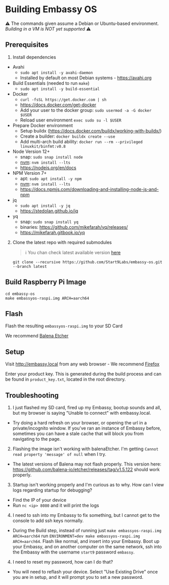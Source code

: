 # Building Embassy OS

⚠️ The commands given assume a Debian or Ubuntu-based environment. _Building in
a VM is NOT yet supported_ ⚠️

## Prerequisites

1. Install dependencies

- Avahi
  - `sudo apt install -y avahi-daemon`
  - Installed by default on most Debian systems - https://avahi.org
- Build Essentials (needed to run `make`)
  - `sudo apt install -y build-essential`
- Docker
  - `curl -fsSL https://get.docker.com | sh`
  - https://docs.docker.com/get-docker
  - Add your user to the docker group: `sudo usermod -a -G docker $USER`
  - Reload user environment `exec sudo su -l $USER`
- Prepare Docker environment
  - Setup buildx (https://docs.docker.com/buildx/working-with-buildx/)
  - Create a builder: `docker buildx create --use`
  - Add multi-arch build ability:
    `docker run --rm --privileged linuxkit/binfmt:v0.8`
- Node Version 12+
  - snap: `sudo snap install node`
  - [nvm](https://github.com/nvm-sh/nvm#installing-and-updating):
    `nvm install --lts`
  - https://nodejs.org/en/docs
- NPM Version 7+
  - apt: `sudo apt install -y npm`
  - [nvm](https://github.com/nvm-sh/nvm#installing-and-updating):
    `nvm install --lts`
  - https://docs.npmjs.com/downloading-and-installing-node-js-and-npm
- jq
  - `sudo apt install -y jq`
  - https://stedolan.github.io/jq
- yq
  - snap: `sudo snap install yq`
  - binaries: https://github.com/mikefarah/yq/releases/
  - https://mikefarah.gitbook.io/yq

2. Clone the latest repo with required submodules
   > :information_source: You chan check latest available version
   > [here](https://github.com/Start9Labs/embassy-os/releases)
   ```
   git clone --recursive https://github.com/Start9Labs/embassy-os.git --branch latest
   ```

## Build Raspberry Pi Image

```
cd embassy-os
make embassyos-raspi.img ARCH=aarch64
```

## Flash

Flash the resulting `embassyos-raspi.img` to your SD Card

We recommend [Balena Etcher](https://www.balena.io/etcher/)

## Setup

Visit http://embassy.local from any web browser - We recommend
[Firefox](https://www.mozilla.org/firefox/browsers)

Enter your product key. This is generated during the build process and can be
found in `product_key.txt`, located in the root directory.

## Troubleshooting

1. I just flashed my SD card, fired up my Embassy, bootup sounds and all, but my
   browser is saying "Unable to connect" with embassy.local.

- Try doing a hard refresh on your browser, or opening the url in a
  private/incognito window. If you've ran an instance of Embassy before,
  sometimes you can have a stale cache that will block you from navigating to
  the page.

2. Flashing the image isn't working with balenaEtcher. I'm getting
   `Cannot read property 'message' of null` when I try.

- The latest versions of Balena may not flash properly. This version here:
  https://github.com/balena-io/etcher/releases/tag/v1.5.122 should work
  properly.

3. Startup isn't working properly and I'm curious as to why. How can I view logs
   regarding startup for debugging?

- Find the IP of your device
- Run `nc <ip> 8080` and it will print the logs

4. I need to ssh into my Embassy to fix something, but I cannot get to the
   console to add ssh keys normally.

- During the Build step, instead of running just
  `make embassyos-raspi.img ARCH=aarch64` run
  `ENVIRONMENT=dev make embassyos-raspi.img ARCH=aarch64`. Flash like normal,
  and insert into your Embassy. Boot up your Embassy, and on another computer on
  the same network, ssh into the Embassy with the username `start9` password
  `embassy`.

4. I need to reset my password, how can I do that?

- You will need to reflash your device. Select "Use Existing Drive" once you are
  in setup, and it will prompt you to set a new password.
